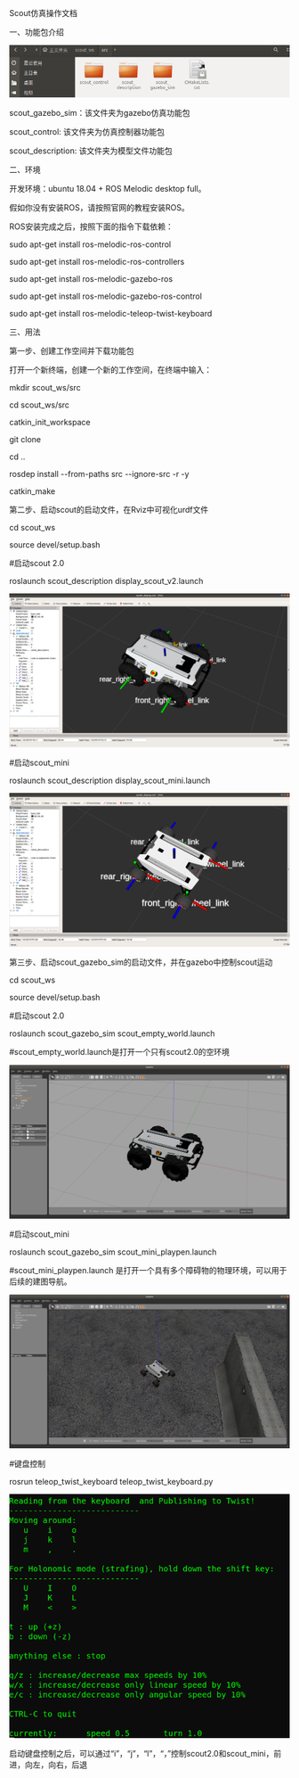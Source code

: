 Scout仿真操作文档

一、功能包介绍

![img](image/jieshao.png) 

scout_gazebo_sim：该文件夹为gazebo仿真功能包

scout_control: 该文件夹为仿真控制器功能包

scout_description: 该文件夹为模型文件功能包

二、环境

开发环境：ubuntu 18.04 + ROS Melodic desktop full。

假如你没有安装ROS，请按照官网的教程安装ROS。

ROS安装完成之后，按照下面的指令下载依赖：

sudo apt-get install ros-melodic-ros-control

sudo apt-get install ros-melodic-ros-controllers

sudo apt-get install ros-melodic-gazebo-ros

sudo apt-get install ros-melodic-gazebo-ros-control

sudo apt-get install ros-melodic-teleop-twist-keyboard		

三、用法

第一步、创建工作空间并下载功能包

打开一个新终端，创建一个新的工作空间，在终端中输入：

mkdir scout_ws/src

cd scout_ws/src

catkin_init_workspace

git clone 

cd ..

rosdep install --from-paths src --ignore-src -r -y  

catkin_make

第二步、启动scout的启动文件，在Rviz中可视化urdf文件

cd scout_ws

source devel/setup.bash

\#启动scout 2.0

roslaunch scout_description display_scout_v2.launch 

![img](image/scoutv2_rviz.png) 

\#启动scout_mini

roslaunch scout_description display_scout_mini.launch 

![img](image/scout_mini_rviz.png) 

第三步、启动scout_gazebo_sim的启动文件，并在gazebo中控制scout运动

cd scout_ws

source devel/setup.bash

\#启动scout 2.0

roslaunch scout_gazebo_sim scout_empty_world.launch

\#scout_empty_world.launch是打开一个只有scout2.0的空环境

![img](image/scoutv2_gazebo.png) 

\#启动scout_mini

roslaunch scout_gazebo_sim scout_mini_playpen.launch

\#scout_mini_playpen.launch 是打开一个具有多个障碍物的物理环境，可以用于后续的建图导航。

![img](image/scout_mini_gazebo.png) 

\#键盘控制

rosrun teleop_twist_keyboard teleop_twist_keyboard.py 

![img](image/teleop.png) 

启动键盘控制之后，可以通过“i”，“j”，“l”，“，”控制scout2.0和scout_mini，前进，向左，向右，后退

 
